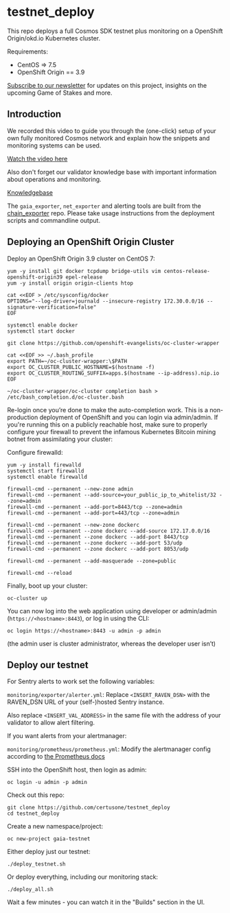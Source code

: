 # testnet_deploy

This repo deploys a full Cosmos SDK testnet plus monitoring on a 
OpenShift Origin/okd.io Kubernetes cluster.

Requirements:

- CentOS => 7.5
- OpenShift Origin == 3.9

[Subscribe to our newsletter](https://mailchi.mp/38ac109a9ab2/certusone) for updates on this project,
insights on the upcoming Game of Stakes and more.

## Introduction

We recorded this video to guide you through the (one-click) setup of your own fully monitored Cosmos network and explain how the snippets and monitoring systems can be used.

[Watch the video here](https://www.useloom.com/share/c281221bcfb04e4798659618eb15ac88)

Also don't forget our validator knowledge base with important information about operations and monitoring.

[Knowledgebase](https://kb.certus.one/)

The `gaia_exporter`, `net_exporter` and alerting tools are built from the [chain_exporter](https://github.com/certusone/chain_exporter) repo.
Please take usage instructions from the deployment scripts and commandline output.

## Deploying an OpenShift Origin Cluster

Deploy an OpenShift Origin 3.9 cluster on CentOS 7:

    yum -y install git docker tcpdump bridge-utils vim centos-release-openshift-origin39 epel-release
    yum -y install origin origin-clients htop
    
    cat <<EOF > /etc/sysconfig/docker
    OPTIONS="--log-driver=journald --insecure-registry 172.30.0.0/16 --signature-verification=false"
    EOF
    
    systemctl enable docker
    systemctl start docker
    
    git clone https://github.com/openshift-evangelists/oc-cluster-wrapper
    
    cat <<EOF >> ~/.bash_profile
    export PATH=~/oc-cluster-wrapper:\$PATH
    export OC_CLUSTER_PUBLIC_HOSTNAME=$(hostname -f)
    export OC_CLUSTER_ROUTING_SUFFIX=apps.$(hostname --ip-address).nip.io
    EOF
    
    ~/oc-cluster-wrapper/oc-cluster completion bash > /etc/bash_completion.d/oc-cluster.bash

Re-login once you’re done to make the auto-completion work. This is a non-production deployment
of OpenShift and you can login via admin/admin. If you're running this on
a publicly reachable host, make sure to properly configure your firewall to prevent
the infamous Kubernetes Bitcoin mining botnet from assimilating your cluster:

Configure firewalld:

    yum -y install firewalld
    systemctl start firewalld
    systemctl enable firewalld
    
    firewall-cmd --permanent --new-zone admin
    firewall-cmd --permanent --add-source=your_public_ip_to_whitelist/32 --zone=admin
    firewall-cmd --permanent --add-port=8443/tcp --zone=admin
    firewall-cmd --permanent --add-port=443/tcp --zone=admin
    
    firewall-cmd --permanent --new-zone dockerc
    firewall-cmd --permanent --zone dockerc --add-source 172.17.0.0/16
    firewall-cmd --permanent --zone dockerc --add-port 8443/tcp
    firewall-cmd --permanent --zone dockerc --add-port 53/udp
    firewall-cmd --permanent --zone dockerc --add-port 8053/udp
    
    firewall-cmd --permanent --add-masquerade --zone=public
    
    firewall-cmd --reload

Finally, boot up your cluster:

    oc-cluster up

You can now log into the web application using developer or admin/admin
(`https://<hostname>:8443`), or log in using the CLI:

    oc login https://<hostname>:8443 -u admin -p admin

(the admin user is cluster administrator, whereas the developer user isn’t)

## Deploy our testnet

For Sentry alerts to work set the following variables:

`monitoring/exporter/alerter.yml`: Replace `<INSERT_RAVEN_DSN>` with the RAVEN_DSN URL of your (self-)hosted Sentry instance. 

Also replace `<INSERT_VAL_ADDRESS>` in the same file with the address of your validator to allow alert filtering.

If you want alerts from your alertmanager:

`monitoring/prometheus/prometheus.yml`: Modify the alertmanager config according to [the Prometheus docs](https://prometheus.io/docs/alerting/configuration/)

SSH into the OpenShift host, then login as admin:

    oc login -u admin -p admin

Check out this repo:

    git clone https://github.com/certusone/testnet_deploy
    cd testnet_deploy
    
Create a new namespace/project:

    oc new-project gaia-testnet
    
Either deploy just our testnet:

    ./deploy_testnet.sh
    
Or deploy everything, including our monitoring stack:

    ./deploy_all.sh

Wait a few minutes - you can watch it in the "Builds" section in the UI.
